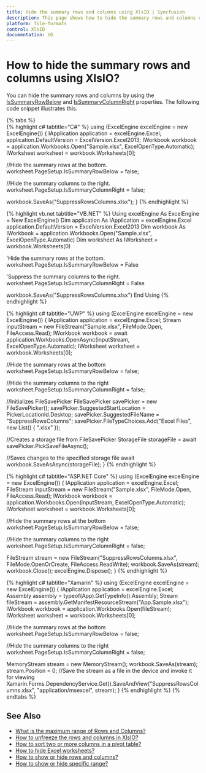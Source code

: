 ```yaml
---
title: Hide the summary rows and columns using XlsIO | Syncfusion
description: This page shows how to hide the summary rows and columns using Syncfusion .NET Excel library (XlsIO).
platform: file-formats
control: XlsIO
documentation: UG
---
```


# How to hide the summary rows and columns using XlsIO?

You can hide the summary rows and columns by using the [IsSummaryRowBelow](https://help.syncfusion.com/cr/file-formats/Syncfusion.XlsIO.IPageSetup.html#Syncfusion_XlsIO_IPageSetup_IsSummaryRowBelow) and [IsSummaryColumnRight](https://help.syncfusion.com/cr/file-formats/Syncfusion.XlsIO.IPageSetup.html#Syncfusion_XlsIO_IPageSetup_IsSummaryColumnRight) properties. The following code snippet illustrates this.

{% tabs %}  
{% highlight c# tabtitle="C#" %}
using (ExcelEngine excelEngine = new ExcelEngine())
{
  IApplication application = excelEngine.Excel;
  application.DefaultVersion = ExcelVersion.Excel2013;
  IWorkbook workbook = application.Workbooks.Open("Sample.xlsx", ExcelOpenType.Automatic);
  IWorksheet worksheet = workbook.Worksheets[0];

  //Hide the summary rows at the bottom.
  worksheet.PageSetup.IsSummaryRowBelow = false;

  //Hide the summary columns to the right.
  worksheet.PageSetup.IsSummaryColumnRight = false;

  workbook.SaveAs("SuppressRowsColumns.xlsx");
}
{% endhighlight %}

{% highlight vb.net tabtitle="VB.NET" %}
Using excelEngine As ExcelEngine = New ExcelEngine()
  Dim application As IApplication = excelEngine.Excel
  application.DefaultVersion = ExcelVersion.Excel2013
  Dim workbook As IWorkbook = application.Workbooks.Open("Sample.xlsx", ExcelOpenType.Automatic)
  Dim worksheet As IWorksheet = workbook.Worksheets(0)

  'Hide the summary rows at the bottom.
  worksheet.PageSetup.IsSummaryRowBelow = False

  'Suppress the summary columns to the right.
  worksheet.PageSetup.IsSummaryColumnRight = False

  workbook.SaveAs("SuppressRowsColumns.xlsx")
End Using
{% endhighlight %}

{% highlight c# tabtitle="UWP" %}
using (ExcelEngine excelEngine = new ExcelEngine())
{
  IApplication application = excelEngine.Excel;
  Stream inputStream = new FileStream("Sample.xlsx", FileMode.Open, FileAccess.Read);
  IWorkbook workbook = await application.Workbooks.OpenAsync(inputStream, ExcelOpenType.Automatic);
  IWorksheet worksheet = workbook.Worksheets[0];

  //Hide the summary rows at the bottom
  worksheet.PageSetup.IsSummaryRowBelow = false;

  //Hide the summary columns to the right
  worksheet.PageSetup.IsSummaryColumnRight = false;

  //Initializes FileSavePicker
  FileSavePicker savePicker = new FileSavePicker();
  savePicker.SuggestedStartLocation = PickerLocationId.Desktop;
  savePicker.SuggestedFileName = "SuppressRowsColumns";
  savePicker.FileTypeChoices.Add("Excel Files", new List<string>() { ".xlsx" });

  //Creates a storage file from FileSavePicker
  StorageFile storageFile = await savePicker.PickSaveFileAsync();

  //Saves changes to the specified storage file
  await workbook.SaveAsAsync(storageFile);
}
{% endhighlight %}

{% highlight c# tabtitle="ASP.NET Core" %}
using (ExcelEngine excelEngine = new ExcelEngine())
{
  IApplication application = excelEngine.Excel;
  FileStream inputStream = new FileStream("Sample.xlsx", FileMode.Open, FileAccess.Read);
  IWorkbook workbook = application.Workbooks.Open(inputStream, ExcelOpenType.Automatic);
  IWorksheet worksheet = workbook.Worksheets[0];

  //Hide the summary rows at the bottom
  worksheet.PageSetup.IsSummaryRowBelow = false;

  //Hide the summary columns to the right
  worksheet.PageSetup.IsSummaryColumnRight = false;

  FileStream stream = new FileStream("SuppressRowsColumns.xlsx", FileMode.OpenOrCreate, FileAccess.ReadWrite);
  workbook.SaveAs(stream);
  workbook.Close();
  excelEngine.Dispose();
}
{% endhighlight %}

{% highlight c# tabtitle="Xamarin" %}
using (ExcelEngine excelEngine = new ExcelEngine())
{
  IApplication application = excelEngine.Excel;
  Assembly assembly = typeof(App).GetTypeInfo().Assembly;
  Stream fileStream = assembly.GetManifestResourceStream("App.Sample.xlsx");
  IWorkbook workbook = application.Workbooks.Open(fileStream);
  IWorksheet worksheet = workbook.Worksheets[0];

  //Hide the summary rows at the bottom
  worksheet.PageSetup.IsSummaryRowBelow = false;

  //Hide the summary columns to the right
  worksheet.PageSetup.IsSummaryColumnRight = false;

  MemoryStream stream = new MemoryStream();
  workbook.SaveAs(stream);
  stream.Position = 0;
  //Save the stream as a file in the device and invoke it for viewing
  Xamarin.Forms.DependencyService.Get<ISave>().SaveAndView("SuppressRowsColumns.xlsx", "application/msexcel", stream);
}
{% endhighlight %}
{% endtabs %}  

## See Also

* [What is the maximum range of Rows and Columns?](https://help.syncfusion.com/file-formats/xlsio/faqs/what-is-the-maximum-range-of-rows-and-columns)
* [How to unfreeze the rows and columns in XlsIO?](https://help.syncfusion.com/file-formats/xlsio/faqs/how-to-unfreeze-the-rows-and-columns-in-xlsio)
* [How to sort two or more columns in a pivot table?](https://help.syncfusion.com/file-formats/xlsio/faqs/how-to-sort-two-or-more-columns-in-a-pivot-table)
* [How to hide Excel worksheets?](https://help.syncfusion.com/file-formats/xlsio/migrate-from-office-automation-to-syncfusion-xlsio/hide-excel-worksheets)
* [How to show or hide rows and columns?](https://help.syncfusion.com/file-formats/xlsio/worksheet-rows-and-columns-manipulation#show-or-hide-rows-and-columns)
* [How to show or hide specific range?](https://help.syncfusion.com/file-formats/xlsio/worksheet-rows-and-columns-manipulation#show-or-hide-specific-range)
